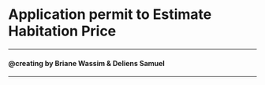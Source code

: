 # Application permit to Estimate Habitation Price

----
#### @creating by Briane Wassim & Deliens Samuel
----
